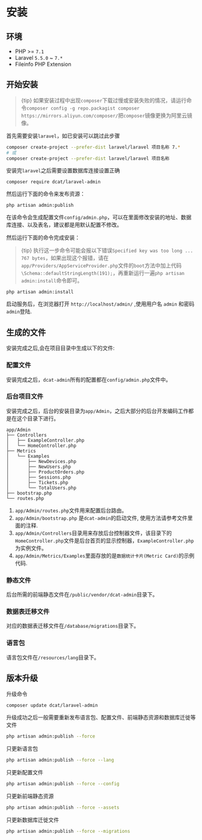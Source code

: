 # 安装

<a name="env"></a>
## 环境
+ PHP >= `7.1`
+ Laravel `5.5.0` ~ `7.*`
+ Fileinfo PHP Extension

<a name="start"></a>
## 开始安装

> {tip} 如果安装过程中出现`composer`下载过慢或安装失败的情况，请运行命令`composer config -g repo.packagist composer https://mirrors.aliyun.com/composer/`把`composer`镜像更换为阿里云镜像。

首先需要安装`laravel`，如已安装可以跳过此步骤
```bash
composer create-project --prefer-dist laravel/laravel 项目名称 7.*
# 或
composer create-project --prefer-dist laravel/laravel 项目名称
```

安装完`laravel`之后需要设置数据库连接设置正确

```
composer require dcat/laravel-admin
```

然后运行下面的命令来发布资源：

```
php artisan admin:publish
```

在该命令会生成配置文件`config/admin.php`，可以在里面修改安装的地址、数据库连接、以及表名，建议都是用默认配置不修改。

然后运行下面的命令完成安装：

> {tip} 执行这一步命令可能会报以下错误`Specified key was too long ... 767 bytes`，如果出现这个报错，请在`app/Providers/AppServiceProvider.php`文件的`boot`方法中加上代码`\Schema::defaultStringLength(191);`，再重新运行一遍`php artisan admin:install`命令即可。

```
php artisan admin:install
```


启动服务后，在浏览器打开 `http://localhost/admin/` ,使用用户名 `admin` 和密码 `admin`登陆.

<a name="files"></a>
## 生成的文件

安装完成之后,会在项目目录中生成以下的文件:

<a name="config"></a>
### 配置文件

安装完成之后，`dcat-admin`所有的配置都在`config/admin.php`文件中。

<a name="admin"></a>
### 后台项目文件
安装完成之后，后台的安装目录为`app/Admin`，之后大部分的后台开发编码工作都是在这个目录下进行。

```
app/Admin
├── Controllers
│   ├── ExampleController.php
│   └── HomeController.php
├── Metrics
│   └── Examples
│       ├── NewDevices.php
│       ├── NewUsers.php
│       ├── ProductOrders.php
│       ├── Sessions.php
│       ├── Tickets.php
│       └── TotalUsers.php
├── bootstrap.php
└── routes.php
```

1. `app/Admin/routes.php`文件用来配置后台路由。
2. `app/Admin/bootstrap.php` 是`dcat-admin`的启动文件, 使用方法请参考文件里面的注释.
3. `app/Admin/Controllers`目录用来存放后台控制器文件，该目录下的`HomeController.php`文件是后台首页的显示控制器，`ExampleController.php`为实例文件。
4. `app/Admin/Metrics/Examples`里面存放的是`数据统计卡片(Metric Card)`的示例代码.

<a name="assets"></a>
### 静态文件

后台所需的前端静态文件在`/public/vendor/dcat-admin`目录下。

<a name="migrations"></a>
### 数据表迁移文件
对应的数据表迁移文件在`/database/migrations`目录下。

<a name="lang"></a>
### 语言包
语言包文件在`/resources/lang`目录下。

## 版本升级

升级命令
```bash
composer update dcat/laravel-admin
```

升级成功之后一般需要重新发布语言包、配置文件、前端静态资源和数据库迁徙等文件
```bash
php artisan admin:publish --force
```

只更新语言包
```bash
php artisan admin:publish --force --lang
```

只更新配置文件
```bash
php artisan admin:publish --force --config
```


只更新前端静态资源
```bash
php artisan admin:publish --force --assets
```


只更新数据库迁徙文件
```bash
php artisan admin:publish --force --migrations
```